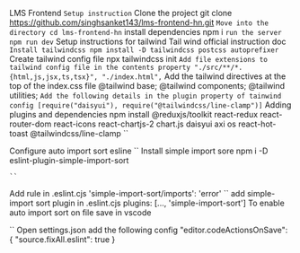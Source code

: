LMS Frontend
``
Setup instruction
``
Clone the project
    git clone https://github.com/singhsanket143/lms-frontend-hn.git
    ``
Move into the directory
    cd lms-frontend-hn
    ``
install dependencies
    npm i
    ``
run the server
    npm run dev
    ``
Setup instructions for tailwind
Tail wind official instruction doc
``
Install tailwindcss
    npm install -D tailwindcss postcss autoprefixer
    ``
Create tailwind config file
    npx tailwindcss init
    ``
Add file extensions to tailwind config file in the contents property
    "./src/**/*.{html,js,jsx,ts,tsx}", "./index.html",
``
Add the tailwind directives at the top of the index.css file
    @tailwind base;
    @tailwind components;
    @tailwind utilities;
    ``
Add the following details in the plugin property of tainwind config
    [require("daisyui"), require("@tailwindcss/line-clamp")]
    ``
Adding plugins and dependencies
npm install @reduxjs/toolkit react-redux react-router-dom react-icons react-chartjs-2 chart.js daisyui axi
os react-hot-toast @tailwindcss/line-clamp
``

Configure auto import sort esline
``
Install simple import sore
    npm i -D eslint-plugin-simple-import-sort

    ``
Add rule in .eslint.cjs
    'simple-import-sort/imports': 'error'
    ``
add simple-import sort plugin in .eslint.cjs
    plugins: [..., 'simple-import-sort']
To enable auto import sort on file save in vscode

``
Open settings.json
add the following config
    "editor.codeActionsOnSave": {
        "source.fixAll.eslint": true
    }
